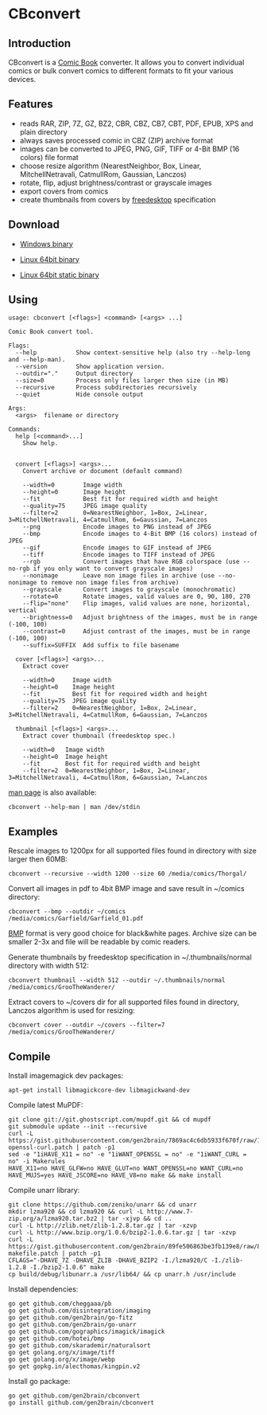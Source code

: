 CBconvert
=========

Introduction
------------

CBconvert is a [Comic Book](http://en.wikipedia.org/wiki/Comic_Book_Archive_file) converter.
It allows you to convert individual comics or bulk convert comics to different formats to fit your various devices.

Features
--------

 - reads RAR, ZIP, 7Z, GZ, BZ2, CBR, CBZ, CB7, CBT, PDF, EPUB, XPS and plain directory
 - always saves processed comic in CBZ (ZIP) archive format
 - images can be converted to JPEG, PNG, GIF, TIFF or 4-Bit BMP (16 colors) file format
 - choose resize algorithm (NearestNeighbor, Box, Linear, MitchellNetravali, CatmullRom, Gaussian, Lanczos)
 - rotate, flip, adjust brightness/contrast or grayscale images
 - export covers from comics
 - create thumbnails from covers by [freedesktop](http://www.freedesktop.org/wiki/) specification

Download
--------

 - [Windows binary](https://github.com/gen2brain/cbconvert/releases/download/0.4.0/cbconvert-0.4.0.zip)

 - [Linux 64bit binary](https://github.com/gen2brain/cbconvert/releases/download/0.4.0/cbconvert-0.4.0.tar.gz)
 - [Linux 64bit static binary](https://github.com/gen2brain/cbconvert/releases/download/0.4.0/cbconvert-0.4.0-static.tar.gz)

Using
-----

    usage: cbconvert [<flags>] <command> [<args> ...]

    Comic Book convert tool.

    Flags:
      --help           Show context-sensitive help (also try --help-long and --help-man).
      --version        Show application version.
      --outdir="."     Output directory
      --size=0         Process only files larger then size (in MB)
      --recursive      Process subdirectories recursively
      --quiet          Hide console output

    Args:
      <args>  filename or directory

    Commands:
      help [<command>...]
        Show help.


      convert [<flags>] <args>...
        Convert archive or document (default command)

        --width=0        Image width
        --height=0       Image height
        --fit            Best fit for required width and height
        --quality=75     JPEG image quality
        --filter=2       0=NearestNeighbor, 1=Box, 2=Linear, 3=MitchellNetravali, 4=CatmullRom, 6=Gaussian, 7=Lanczos
        --png            Encode images to PNG instead of JPEG
        --bmp            Encode images to 4-Bit BMP (16 colors) instead of JPEG
        --gif            Encode images to GIF instead of JPEG
        --tiff           Encode images to TIFF instead of JPEG
        --rgb            Convert images that have RGB colorspace (use --no-rgb if you only want to convert grayscale images)
        --nonimage       Leave non image files in archive (use --no-nonimage to remove non image files from archive)
        --grayscale      Convert images to grayscale (monochromatic)
        --rotate=0       Rotate images, valid values are 0, 90, 180, 270
        --flip="none"    Flip images, valid values are none, horizontal, vertical
        --brightness=0   Adjust brightness of the images, must be in range (-100, 100)
        --contrast=0     Adjust contrast of the images, must be in range (-100, 100)
        --suffix=SUFFIX  Add suffix to file basename

      cover [<flags>] <args>...
        Extract cover

        --width=0     Image width
        --height=0    Image height
        --fit         Best fit for required width and height
        --quality=75  JPEG image quality
        --filter=2    0=NearestNeighbor, 1=Box, 2=Linear, 3=MitchellNetravali, 4=CatmullRom, 6=Gaussian, 7=Lanczos

      thumbnail [<flags>] <args>...
        Extract cover thumbnail (freedesktop spec.)

        --width=0   Image width
        --height=0  Image height
        --fit       Best fit for required width and height
        --filter=2  0=NearestNeighbor, 1=Box, 2=Linear, 3=MitchellNetravali, 4=CatmullRom, 6=Gaussian, 7=Lanczos

[man page](https://en.wikipedia.org/wiki/Man_page) is also available:
    
    cbconvert --help-man | man /dev/stdin

Examples
--------

Rescale images to 1200px for all supported files found in directory with size larger then 60MB:

    cbconvert --recursive --width 1200 --size 60 /media/comics/Thorgal/

Convert all images in pdf to 4bit BMP image and save result in ~/comics directory:

    cbconvert --bmp --outdir ~/comics /media/comics/Garfield/Garfield_01.pdf

[BMP](http://en.wikipedia.org/wiki/BMP_file_format) format is very good choice for black&white pages. Archive size can be smaller 2-3x and file will be readable by comic readers.

Generate thumbnails by freedesktop specification in ~/.thumbnails/normal directory with width 512:

    cbconvert thumbnail --width 512 --outdir ~/.thumbnails/normal /media/comics/GrooTheWanderer/

Extract covers to ~/covers dir for all supported files found in directory, Lanczos algorithm is used for resizing:

    cbconvert cover --outdir ~/covers --filter=7 /media/comics/GrooTheWanderer/

Compile
-------

Install imagemagick dev packages:

    apt-get install libmagickcore-dev libmagickwand-dev

Compile latest MuPDF:

    git clone git://git.ghostscript.com/mupdf.git && cd mupdf
    git submodule update --init --recursive
    curl -L https://gist.githubusercontent.com/gen2brain/7869ac4c6db5933f670f/raw/1619394dc957ae10bcd73c713760993466b4bfea/mupdf-openssl-curl.patch | patch -p1
    sed -e "1iHAVE_X11 = no" -e "1iWANT_OPENSSL = no" -e "1iWANT_CURL = no" -i Makerules
    HAVE_X11=no HAVE_GLFW=no HAVE_GLUT=no WANT_OPENSSL=no WANT_CURL=no HAVE_MUJS=yes HAVE_JSCORE=no HAVE_V8=no make && make install

Compile unarr library:

    git clone https://github.com/zeniko/unarr && cd unarr
    mkdir lzma920 && cd lzma920 && curl -L http://www.7-zip.org/a/lzma920.tar.bz2 | tar -xjvp && cd ..
    curl -L http://zlib.net/zlib-1.2.8.tar.gz | tar -xzvp
    curl -L http://www.bzip.org/1.0.6/bzip2-1.0.6.tar.gz | tar -xzvp
    curl -L https://gist.githubusercontent.com/gen2brain/89fe506863be3fb139e8/raw/8783a7d81e22ad84944d146c5e33beab6dffc641/unarr-makefile.patch | patch -p1
    CFLAGS="-DHAVE_7Z -DHAVE_ZLIB -DHAVE_BZIP2 -I./lzma920/C -I./zlib-1.2.8 -I./bzip2-1.0.6" make
    cp build/debug/libunarr.a /usr/lib64/ && cp unarr.h /usr/include

Install dependencies:

    go get github.com/cheggaaa/pb
    go get github.com/disintegration/imaging
    go get github.com/gen2brain/go-fitz
    go get github.com/gen2brain/go-unarr
    go get github.com/gographics/imagick/imagick
    go get github.com/hotei/bmp
    go get github.com/skarademir/naturalsort
    go get golang.org/x/image/tiff
    go get golang.org/x/image/webp    
    go get gopkg.in/alecthomas/kingpin.v2

Install go package:

    go get github.com/gen2brain/cbconvert
    go install github.com/gen2brain/cbconvert
